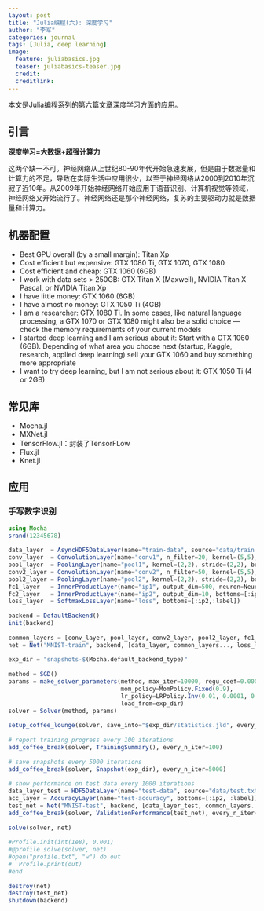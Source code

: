 ```yaml
---
layout: post
title: "Julia编程(六): 深度学习"
author: "李军"
categories: journal
tags: [Julia, deep learning]
image:
  feature: juliabasics.jpg
  teaser: juliabasics-teaser.jpg
  credit:
  creditlink:
---
```


本文是Julia编程系列的第六篇文章深度学习方面的应用。

## 引言

**深度学习=大数据+超强计算力**

这两个缺一不可。神经网络从上世纪80-90年代开始急速发展，但是由于数据量和计算力的不足，导致在实际生活中应用很少，以至于神经网络从2000到2010年沉寂了近10年。从2009年开始神经网络开始应用于语音识别、计算机视觉等领域，神经网络又开始流行了。神经网络还是那个神经网络，复苏的主要驱动力就是数据量和计算力。

## 机器配置

* Best GPU overall (by a small margin): Titan Xp
* Cost efficient but expensive: GTX 1080 Ti, GTX 1070, GTX 1080
* Cost efficient and cheap: GTX 1060 (6GB)
* I work with data sets > 250GB: GTX Titan X (Maxwell), NVIDIA Titan X Pascal, or NVIDIA Titan Xp
* I have little money: GTX 1060 (6GB)
* I have almost no money: GTX 1050 Ti (4GB)
* I am a researcher: GTX 1080 Ti. In some cases, like natural language processing, a GTX 1070 or GTX 1080 might also be a solid choice — check the memory requirements of your current models
* I started deep learning and I am serious about it: Start with a GTX 1060 (6GB). Depending of what area you choose next (startup, Kaggle, research, applied deep learning) sell your GTX 1060 and buy something more appropriate
* I want to try deep learning, but I am not serious about it: GTX 1050 Ti (4 or 2GB)

## 常见库
+ Mocha.jl
+ MXNet.jl
+ TensorFlow.jl：封装了TensorFLow
+ Flux.jl
+ Knet.jl

## 应用

### 手写数字识别

```julia
using Mocha
srand(12345678)
 
data_layer  = AsyncHDF5DataLayer(name="train-data", source="data/train.txt", batch_size=64, shuffle=true)
conv_layer  = ConvolutionLayer(name="conv1", n_filter=20, kernel=(5,5), bottoms=[:data], tops=[:conv])
pool_layer  = PoolingLayer(name="pool1", kernel=(2,2), stride=(2,2), bottoms=[:conv], tops=[:pool])
conv2_layer = ConvolutionLayer(name="conv2", n_filter=50, kernel=(5,5), bottoms=[:pool], tops=[:conv2])
pool2_layer = PoolingLayer(name="pool2", kernel=(2,2), stride=(2,2), bottoms=[:conv2], tops=[:pool2])
fc1_layer   = InnerProductLayer(name="ip1", output_dim=500, neuron=Neurons.ReLU(), bottoms=[:pool2], tops=[:ip1])
fc2_layer   = InnerProductLayer(name="ip2", output_dim=10, bottoms=[:ip1], tops=[:ip2])
loss_layer  = SoftmaxLossLayer(name="loss", bottoms=[:ip2,:label])
 
backend = DefaultBackend()
init(backend)
 
common_layers = [conv_layer, pool_layer, conv2_layer, pool2_layer, fc1_layer, fc2_layer]
net = Net("MNIST-train", backend, [data_layer, common_layers..., loss_layer])
 
exp_dir = "snapshots-$(Mocha.default_backend_type)"
 
method = SGD()
params = make_solver_parameters(method, max_iter=10000, regu_coef=0.0005,
                                mom_policy=MomPolicy.Fixed(0.9),
                                lr_policy=LRPolicy.Inv(0.01, 0.0001, 0.75),
                                load_from=exp_dir)
solver = Solver(method, params)
 
setup_coffee_lounge(solver, save_into="$exp_dir/statistics.jld", every_n_iter=1000)
 
# report training progress every 100 iterations
add_coffee_break(solver, TrainingSummary(), every_n_iter=100)
 
# save snapshots every 5000 iterations
add_coffee_break(solver, Snapshot(exp_dir), every_n_iter=5000)
 
# show performance on test data every 1000 iterations
data_layer_test = HDF5DataLayer(name="test-data", source="data/test.txt", batch_size=100)
acc_layer = AccuracyLayer(name="test-accuracy", bottoms=[:ip2, :label])
test_net = Net("MNIST-test", backend, [data_layer_test, common_layers..., acc_layer])
add_coffee_break(solver, ValidationPerformance(test_net), every_n_iter=1000)
 
solve(solver, net)
 
#Profile.init(int(1e8), 0.001)
#@profile solve(solver, net)
#open("profile.txt", "w") do out
#  Profile.print(out)
#end
 
destroy(net)
destroy(test_net)
shutdown(backend)
```
















